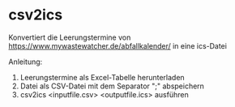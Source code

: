# csv2ics
Konvertiert die Leerungstermine von https://www.mywastewatcher.de/abfallkalender/ in eine ics-Datei

Anleitung:
1. Leerungstermine als Excel-Tabelle herunterladen
2. Datei als CSV-Datei mit dem Separator ";" abspeichern
3. csv2ics <inputfile.csv> <outputfile.ics> ausführen

